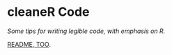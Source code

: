 cleaneR Code
============

_Some tips for writing legible code, with emphasis on R._

[README, TOO](https://github.com/dmparrishphd/cleaneR-code-CORW/blob/main/Files/Tree/0/README.TOO.md).
